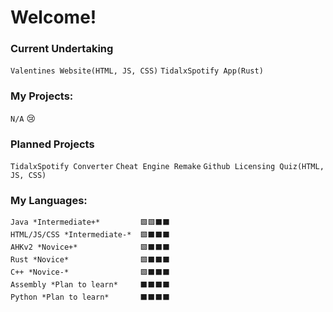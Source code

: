 # Welcome!

### Current Undertaking
`Valentines Website(HTML, JS, CSS)`
`TidalxSpotify App(Rust)`

### My Projects:
`N/A`
😢

### Planned Projects
`TidalxSpotify Converter`
`Cheat Engine Remake`
`Github Licensing Quiz(HTML, JS, CSS)`

### My Languages:
    Java *Intermediate+*         🟩🟩⬛⬛
    HTML/JS/CSS *Intermediate-*  🟩⬛⬛⬛
    AHKv2 *Novice+*              🟩⬛⬛⬛
    Rust *Novice*                🟩⬛⬛⬛
    C++ *Novice-*                🟩⬛⬛⬛
    Assembly *Plan to learn*     ⬛⬛⬛⬛
    Python *Plan to learn*       ⬛⬛⬛⬛
